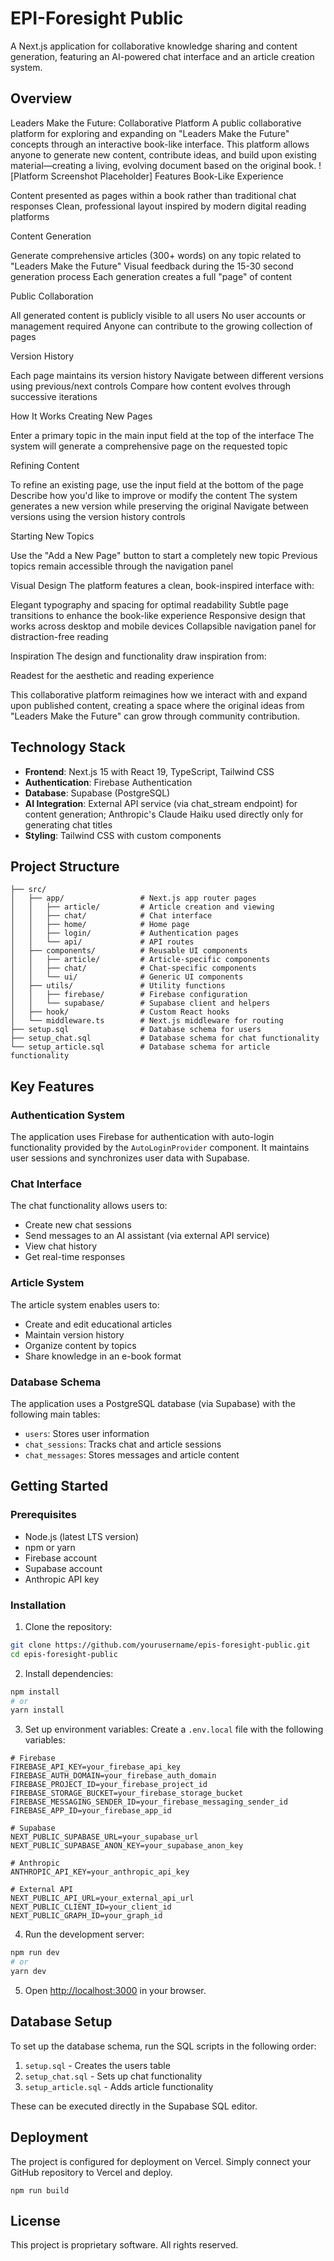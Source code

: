 # EPI-Foresight Public

A Next.js application for collaborative knowledge sharing and content generation, featuring an AI-powered chat interface and an article creation system.

## Overview

Leaders Make the Future: Collaborative Platform
A public collaborative platform for exploring and expanding on "Leaders Make the Future" concepts through an interactive book-like interface. This platform allows anyone to generate new content, contribute ideas, and build upon existing material—creating a living, evolving document based on the original book.
![Platform Screenshot Placeholder]
Features
Book-Like Experience

Content presented as pages within a book rather than traditional chat responses
Clean, professional layout inspired by modern digital reading platforms

Content Generation

Generate comprehensive articles (300+ words) on any topic related to "Leaders Make the Future"
Visual feedback during the 15-30 second generation process
Each generation creates a full "page" of content

Public Collaboration

All generated content is publicly visible to all users
No user accounts or management required
Anyone can contribute to the growing collection of pages

Version History

Each page maintains its version history
Navigate between different versions using previous/next controls
Compare how content evolves through successive iterations

How It Works
Creating New Pages

Enter a primary topic in the main input field at the top of the interface
The system will generate a comprehensive page on the requested topic

Refining Content

To refine an existing page, use the input field at the bottom of the page
Describe how you'd like to improve or modify the content
The system generates a new version while preserving the original
Navigate between versions using the version history controls

Starting New Topics

Use the "Add a New Page" button to start a completely new topic
Previous topics remain accessible through the navigation panel

Visual Design
The platform features a clean, book-inspired interface with:

Elegant typography and spacing for optimal readability
Subtle page transitions to enhance the book-like experience
Responsive design that works across desktop and mobile devices
Collapsible navigation panel for distraction-free reading

Inspiration
The design and functionality draw inspiration from:

Readest for the aesthetic and reading experience

This collaborative platform reimagines how we interact with and expand upon published content, creating a space where the original ideas from "Leaders Make the Future" can grow through community contribution.

## Technology Stack

- **Frontend**: Next.js 15 with React 19, TypeScript, Tailwind CSS
- **Authentication**: Firebase Authentication
- **Database**: Supabase (PostgreSQL)
- **AI Integration**: External API service (via chat_stream endpoint) for content generation; Anthropic's Claude Haiku used directly only for generating chat titles
- **Styling**: Tailwind CSS with custom components

## Project Structure

```
├── src/
│   ├── app/                 # Next.js app router pages
│   │   ├── article/         # Article creation and viewing
│   │   ├── chat/            # Chat interface
│   │   ├── home/            # Home page
│   │   ├── login/           # Authentication pages
│   │   └── api/             # API routes
│   ├── components/          # Reusable UI components
│   │   ├── article/         # Article-specific components
│   │   ├── chat/            # Chat-specific components
│   │   └── ui/              # Generic UI components
│   ├── utils/               # Utility functions
│   │   ├── firebase/        # Firebase configuration
│   │   └── supabase/        # Supabase client and helpers
│   ├── hook/                # Custom React hooks
│   └── middleware.ts        # Next.js middleware for routing
├── setup.sql                # Database schema for users
├── setup_chat.sql           # Database schema for chat functionality
└── setup_article.sql        # Database schema for article functionality
```

## Key Features

### Authentication System

The application uses Firebase for authentication with auto-login functionality provided by the `AutoLoginProvider` component. It maintains user sessions and synchronizes user data with Supabase.

### Chat Interface

The chat functionality allows users to:
- Create new chat sessions
- Send messages to an AI assistant (via external API service)
- View chat history
- Get real-time responses

### Article System

The article system enables users to:
- Create and edit educational articles
- Maintain version history
- Organize content by topics
- Share knowledge in an e-book format

### Database Schema

The application uses a PostgreSQL database (via Supabase) with the following main tables:
- `users`: Stores user information
- `chat_sessions`: Tracks chat and article sessions
- `chat_messages`: Stores messages and article content

## Getting Started

### Prerequisites

- Node.js (latest LTS version)
- npm or yarn
- Firebase account
- Supabase account
- Anthropic API key

### Installation

1. Clone the repository:
```bash
git clone https://github.com/yourusername/epis-foresight-public.git
cd epis-foresight-public
```

2. Install dependencies:
```bash
npm install
# or
yarn install
```

3. Set up environment variables:
Create a `.env.local` file with the following variables:
```
# Firebase
FIREBASE_API_KEY=your_firebase_api_key
FIREBASE_AUTH_DOMAIN=your_firebase_auth_domain
FIREBASE_PROJECT_ID=your_firebase_project_id
FIREBASE_STORAGE_BUCKET=your_firebase_storage_bucket
FIREBASE_MESSAGING_SENDER_ID=your_firebase_messaging_sender_id
FIREBASE_APP_ID=your_firebase_app_id

# Supabase
NEXT_PUBLIC_SUPABASE_URL=your_supabase_url
NEXT_PUBLIC_SUPABASE_ANON_KEY=your_supabase_anon_key

# Anthropic
ANTHROPIC_API_KEY=your_anthropic_api_key

# External API
NEXT_PUBLIC_API_URL=your_external_api_url
NEXT_PUBLIC_CLIENT_ID=your_client_id
NEXT_PUBLIC_GRAPH_ID=your_graph_id
```

4. Run the development server:
```bash
npm run dev
# or
yarn dev
```

5. Open [http://localhost:3000](http://localhost:3000) in your browser.

## Database Setup

To set up the database schema, run the SQL scripts in the following order:
1. `setup.sql` - Creates the users table
2. `setup_chat.sql` - Sets up chat functionality
3. `setup_article.sql` - Adds article functionality

These can be executed directly in the Supabase SQL editor.

## Deployment

The project is configured for deployment on Vercel. Simply connect your GitHub repository to Vercel and deploy.

```
npm run build
```

## License

This project is proprietary software. All rights reserved.
